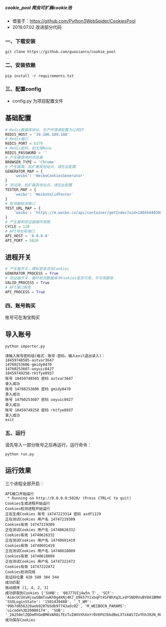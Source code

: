 ##### cookie_pool 爬虫可扩展cookie池


* 借鉴于：https://github.com/Python3WebSpider/CookiesPool
* 2019.07.02 改进部分代码


### 一、下载安装
```shell
git clone https://github.com/guoxianru/cookie_pool
```

### 二、安装依赖
```shell
pip install -r requirements.txt
```

### 三、配置config
* config.py 为项目配置文件

## 基础配置
```python
# Redis数据库地址，生产环境请配置为公网IP
REDIS_HOST = '39.106.189.108'
# Redis端口
REDIS_PORT = 6379
# Redis密码，如无填None
REDIS_PASSWORD = ''
# 产生器使用的浏览器
BROWSER_TYPE = 'Chrome'
# 产生器类，如扩展其他站点，请在此配置
GENERATOR_MAP = {
    'weibo': 'WeiboCookiesGenerator'
}
# 测试类，如扩展其他站点，请在此配置
TESTER_MAP = {
    'weibo': 'WeiboValidTester'
}
# 检测器检测接口
TEST_URL_MAP = {
    'weibo': 'https://m.weibo.cn/api/container/getIndex?uid=1804544030&type=uid&page=1&containerid=1076031804544030'
}
# 产生器和验证器循环周期
CYCLE = 120
# API地址和端口
API_HOST = '0.0.0.0'
API_PORT = 5020
```

## 进程开关
```python
# 产生器开关，模拟登录添加Cookies
GENERATOR_PROCESS = True
# 验证器开关，循环检测数据库中Cookies是否可用，不可用删除
VALID_PROCESS = True
# API接口服务
API_PROCESS = True
```

### 四、账号购买

账号可在淘宝购买

## 导入账号
```shell
python importer.py
```

```shell
请输入账号密码组(格式：账号-密码，输入exit退出读入)：
18459748505-astvar3647
14760253606-gmidy8470
14760253607-uoyuic8427
18459749258-rktfye8937
账号 18459748505 密码 astvar3647
录入成功
账号 14760253606 密码 gmidy8470
录入成功
账号 14760253607 密码 uoyuic8427
录入成功
账号 18459749258 密码 rktfye8937
录入成功
exit
```

### 五、运行

请先导入一部分账号之后再运行，运行命令：

```shell
python run.py
```
## 运行效果

三个进程全部开启：

```shell
API接口开始运行
 * Running on http://0.0.0.0:5020/ (Press CTRL+C to quit)
Cookies生成进程开始运行
Cookies检测进程开始运行
正在生成Cookies 账号 14747223314 密码 asdf1129
正在测试Cookies 用户名 14747219309
Cookies有效 14747219309
正在测试Cookies 用户名 14740626332
Cookies有效 14740626332
正在测试Cookies 用户名 14740691419
Cookies有效 14740691419
正在测试Cookies 用户名 14740618009
Cookies有效 14740618009
正在测试Cookies 用户名 14747222472
Cookies有效 14747222472
Cookies检测完成
验证码位置 420 580 384 544
成功匹配
拖动顺序 [1, 4, 2, 3]
成功获取到Cookies {'SUHB': '08J77UIj4w5n_T', 'SCF': 'AimcUCUVvHjswSBmTswKh0g4kNj4K7_U9k57YzxbqFt4SFBhXq3Lx4YSNO9VuBV841BMHFIaH4ipnfqZnK7W6Qs.', 'SSOLoginState': '1501439488', '_T_WM': '99b7d656220aeb9207b5db97743adc02', 'M_WEIBOCN_PARAMS': 'uicode%3D20000174', 'SUB': '_2A250elZQDeRhGeBM6VAR8ifEzTuIHXVXhXoYrDV6PUJbkdBeLXTxkW17ZoYhhJ92N_RGCjmHpfv9TB8OJQ..'}
成功保存Cookies
```